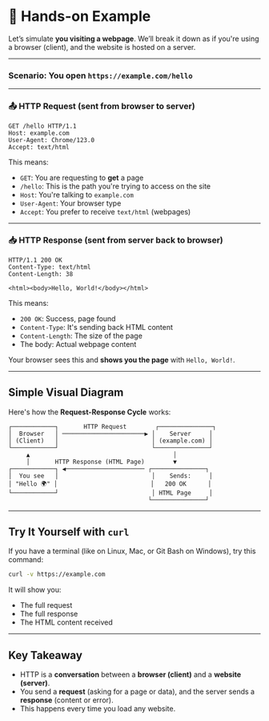 # 🔧 Hands-on Example

Let’s simulate **you visiting a webpage**.
We’ll break it down as if you're using a browser (client), and the website is hosted on a server.

---

### Scenario: You open `https://example.com/hello`

---

### 📤 HTTP Request (sent from browser to server)

```http
GET /hello HTTP/1.1
Host: example.com
User-Agent: Chrome/123.0
Accept: text/html
```

This means:

* `GET`: You are requesting to **get** a page
* `/hello`: This is the path you're trying to access on the site
* `Host`: You're talking to `example.com`
* `User-Agent`: Your browser type
* `Accept`: You prefer to receive `text/html` (webpages)

---

### 📥 HTTP Response (sent from server back to browser)

```http
HTTP/1.1 200 OK
Content-Type: text/html
Content-Length: 38

<html><body>Hello, World!</body></html>
```

This means:

* `200 OK`: Success, page found
* `Content-Type`: It's sending back HTML content
* `Content-Length`: The size of the page
* The body: Actual webpage content

Your browser sees this and **shows you the page** with `Hello, World!`.

---

## Simple Visual Diagram

Here's how the **Request-Response Cycle** works:

```
┌────────────┐       HTTP Request        ┌───────────────┐
│  Browser   │ ───────────────────────▶ │    Server     │
│ (Client)   │                          │ (example.com) │
└────────────┘                          └───────────────┘
     ▲                                        │
     │       HTTP Response (HTML Page)        ▼
┌────────────┐ ◀────────────────────── ┌───────────────┐
│  You see   │                          │    Sends:     │
│ "Hello 🌍" │                          │   200 OK      │
└────────────┘                          │ HTML Page     │
                                       └───────────────┘
```

---

## Try It Yourself with `curl`

If you have a terminal (like on Linux, Mac, or Git Bash on Windows), try this command:

```bash
curl -v https://example.com
```

It will show you:

* The full request
* The full response
* The HTML content received

---

## Key Takeaway

* HTTP is a **conversation** between a **browser (client)** and a **website (server)**.
* You send a **request** (asking for a page or data), and the server sends a **response** (content or error).
* This happens every time you load any website.

